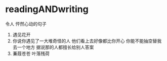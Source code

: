 # readingANDwriting
令人 怦然心动的句子

1. 遇见花开
2. 你说你遇见了一大堆奇怪的人 他们看上去好像都比你开心 你能不能抽空替我去一个地方 据说那的人都擅长给别人答案
3. 蒹葭苍苍 叶落残荷

